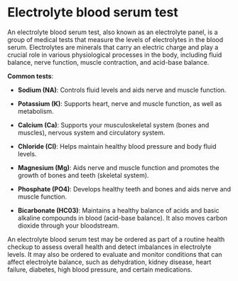 <!--
source: gpt-3 + jph editing
tags: electrolytes tests
-->

# Electrolyte blood serum test

An electrolyte blood serum test, also known as an electrolyte panel, is a group of medical tests that measure the levels of electrolytes in the blood serum. Electrolytes are minerals that carry an electric charge and play a crucial role in various physiological processes in the body, including fluid balance, nerve function, muscle contraction, and acid-base balance.

**Common tests**:

* **Sodium (NA)**: Controls fluid levels and aids nerve and muscle function.

* **Potassium (K)**: Supports heart, nerve and muscle function, as well as metabolism.

* **Calcium (Ca)**: Supports your musculoskeletal system (bones and muscles), nervous system and circulatory system.

* **Chloride (Cl)**: Helps maintain healthy blood pressure and body fluid levels.

* **Magnesium (Mg)**: Aids nerve and muscle function and promotes the growth of bones and teeth (skeletal system).

* **Phosphate (PO4)**: Develops healthy teeth and bones and aids nerve and muscle function.

* **Bicarbonate (HC03)**: Maintains a healthy balance of acids and basic alkaline compounds in blood (acid-base balance). It also moves carbon dioxide through your bloodstream.

An electrolyte blood serum test may be ordered as part of a routine health checkup to assess overall health and detect imbalances in electrolyte levels. It may also be ordered to evaluate and monitor conditions that can affect electrolyte balance, such as dehydration, kidney disease, heart failure, diabetes, high blood pressure, and certain medications.
